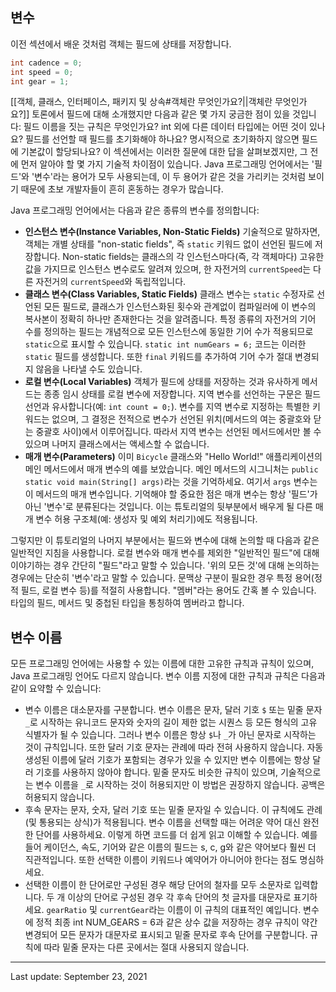 ## 변수
이전 섹션에서 배운 것처럼 객체는 필드에 상태를 저장합니다.
```java
int cadence = 0;
int speed = 0;
int gear = 1;
```
[[객체, 클래스, 인터페이스, 패키지 및 상속#객체란 무엇인가요?||객체란 무엇인가요?]] 토론에서 필드에 대해 소개했지만 다음과 같은 몇 가지 궁금한 점이 있을 것입니다: 필드 이름을 짓는 규칙은 무엇인가요? int 외에 다른 데이터 타입에는 어떤 것이 있나요? 필드를 선언할 때 필드를 초기화해야 하나요? 명시적으로 초기화하지 않으면 필드에 기본값이 할당되나요? 이 섹션에서는 이러한 질문에 대한 답을 살펴보겠지만, 그 전에 먼저 알아야 할 몇 가지 기술적 차이점이 있습니다. Java 프로그래밍 언어에서는 '필드'와 '변수'라는 용어가 모두 사용되는데, 이 두 용어가 같은 것을 가리키는 것처럼 보이기 때문에 초보 개발자들이 흔히 혼동하는 경우가 많습니다.

Java 프로그래밍 언어에서는 다음과 같은 종류의 변수를 정의합니다:

- **인스턴스 변수(Instance Variables, Non-Static Fields)** 기술적으로 말하자면, 객체는 개별 상태를 "non-static fields", 즉 `static` 키워드 없이 선언된 필드에 저장합니다. Non-static fields는 클래스의 각 인스턴스마다(즉, 각 객체마다) 고유한 값을 가지므로 인스턴스 변수로도 알려져 있으며, 한 자전거의 `currentSpeed`는 다른 자전거의 `currentSpeed`와 독립적입니다.
- **클래스 변수(Class Variables, Static Fields)** 클래스 변수는 `static` 수정자로 선언된 모든 필드로, 클래스가 인스턴스화된 횟수와 관계없이 컴파일러에 이 변수의 복사본이 정확히 하나만 존재한다는 것을 알려줍니다. 특정 종류의 자전거의 기어 수를 정의하는 필드는 개념적으로 모든 인스턴스에 동일한 기어 수가 적용되므로 `static`으로 표시할 수 있습니다. `static int numGears = 6;` 코드는 이러한 `static` 필드를 생성합니다. 또한 `final` 키워드를 추가하여 기어 수가 절대 변경되지 않음을 나타낼 수도 있습니다.
- **로컬 변수(Local Variables)** 객체가 필드에 상태를 저장하는 것과 유사하게 메서드는 종종 임시 상태를 로컬 변수에 저장합니다. 지역 변수를 선언하는 구문은 필드 선언과 유사합니다(예: `int count = 0;`). 변수를 지역 변수로 지정하는 특별한 키워드는 없으며, 그 결정은 전적으로 변수가 선언된 위치(메서드의 여는 중괄호와 닫는 중괄호 사이)에서 이루어집니다. 따라서 지역 변수는 선언된 메서드에서만 볼 수 있으며 나머지 클래스에서는 액세스할 수 없습니다.
- **매개 변수(Parameters)** 이미 `Bicycle` 클래스와 "Hello World!" 애플리케이션의 메인 메서드에서 매개 변수의 예를 보았습니다. 메인 메서드의 시그니처는 `public static void main(String[] args)`라는 것을 기억하세요. 여기서 `args` 변수는 이 메서드의 매개 변수입니다. 기억해야 할 중요한 점은 매개 변수는 항상 '필드'가 아닌 '변수'로 분류된다는 것입니다. 이는 튜토리얼의 뒷부분에서 배우게 될 다른 매개 변수 허용 구조체(예: 생성자 및 예외 처리기)에도 적용됩니다.

그렇지만 이 튜토리얼의 나머지 부분에서는 필드와 변수에 대해 논의할 때 다음과 같은 일반적인 지침을 사용합니다. 로컬 변수와 매개 변수를 제외한 "일반적인 필드"에 대해 이야기하는 경우 간단히 "필드"라고 말할 수 있습니다. '위의 모든 것'에 대해 논의하는 경우에는 단순히 '변수'라고 말할 수 있습니다. 문맥상 구분이 필요한 경우 특정 용어(정적 필드, 로컬 변수 등)를 적절히 사용합니다. "멤버"라는 용어도 간혹 볼 수 있습니다. 타입의 필드, 메서드 및 중첩된 타입을 통칭하여 멤버라고 합니다.

## 변수 이름 
모든 프로그래밍 언어에는 사용할 수 있는 이름에 대한 고유한 규칙과 규칙이 있으며, Java 프로그래밍 언어도 다르지 않습니다. 변수 이름 지정에 대한 규칙과 규칙은 다음과 같이 요약할 수 있습니다:

- 변수 이름은 대소문자를 구분합니다. 변수 이름은 문자, 달러 기호 `$` 또는 밑줄 문자 `_`로 시작하는 유니코드 문자와 숫자의 길이 제한 없는 시퀀스 등 모든 형식의 고유 식별자가 될 수 있습니다. 그러나 변수 이름은 항상 `$`나 `_`가 아닌 문자로 시작하는 것이 규칙입니다. 또한 달러 기호 문자는 관례에 따라 전혀 사용하지 않습니다. 자동 생성된 이름에 달러 기호가 포함되는 경우가 있을 수 있지만 변수 이름에는 항상 달러 기호를 사용하지 않아야 합니다. 밑줄 문자도 비슷한 규칙이 있으며, 기술적으로는 변수 이름을 `_`로 시작하는 것이 허용되지만 이 방법은 권장하지 않습니다. 공백은 허용되지 않습니다.
- 후속 문자는 문자, 숫자, 달러 기호 또는 밑줄 문자일 수 있습니다. 이 규칙에도 관례(및 통용되는 상식)가 적용됩니다. 변수 이름을 선택할 때는 어려운 약어 대신 완전한 단어를 사용하세요. 이렇게 하면 코드를 더 쉽게 읽고 이해할 수 있습니다. 예를 들어 케이던스, 속도, 기어와 같은 이름의 필드는 s, c, g와 같은 약어보다 훨씬 더 직관적입니다. 또한 선택한 이름이 키워드나 예약어가 아니어야 한다는 점도 명심하세요.
- 선택한 이름이 한 단어로만 구성된 경우 해당 단어의 철자를 모두 소문자로 입력합니다. 두 개 이상의 단어로 구성된 경우 각 후속 단어의 첫 글자를 대문자로 표기하세요. `gearRatio` 및 `currentGear`라는 이름이 이 규칙의 대표적인 예입니다. 변수에 정적 최종 int NUM_GEARS = 6과 같은 상수 값을 저장하는 경우 규칙이 약간 변경되어 모든 문자가 대문자로 표시되고 밑줄 문자로 후속 단어를 구분합니다. 규칙에 따라 밑줄 문자는 다른 곳에서는 절대 사용되지 않습니다.

---
Last update: September 23, 2021